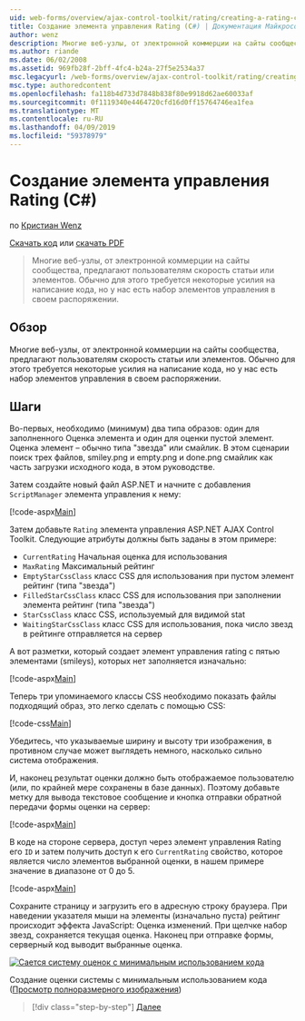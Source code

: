 ```yaml
---
uid: web-forms/overview/ajax-control-toolkit/rating/creating-a-rating-control-cs
title: Создание элемента управления Rating (C#) | Документация Майкрософт
author: wenz
description: Многие веб-узлы, от электронной коммерции на сайты сообщества, предлагают пользователям скорость статьи или элементов. Обычно для этого требуется некоторые усилия на написание кода, но у нас есть...
ms.author: riande
ms.date: 06/02/2008
ms.assetid: 969fb28f-2bff-4fc4-b24a-27f5e2534a37
msc.legacyurl: /web-forms/overview/ajax-control-toolkit/rating/creating-a-rating-control-cs
msc.type: authoredcontent
ms.openlocfilehash: fa118b4d733d7848b838f80e9918d62ae60033af
ms.sourcegitcommit: 0f1119340e4464720cfd16d0ff15764746ea1fea
ms.translationtype: MT
ms.contentlocale: ru-RU
ms.lasthandoff: 04/09/2019
ms.locfileid: "59378979"
---
```

# <a name="creating-a-rating-control-c"></a>Создание элемента управления Rating (C#)

по [Кристиан Wenz](https://github.com/wenz)

[Скачать код](http://download.microsoft.com/download/9/3/f/93f8daea-bebd-4821-833b-95205389c7d0/rating0.cs.zip) или [скачать PDF](http://download.microsoft.com/download/2/d/c/2dc10e34-6983-41d4-9c08-f78f5387d32b/rating0CS.pdf)

> Многие веб-узлы, от электронной коммерции на сайты сообщества, предлагают пользователям скорость статьи или элементов. Обычно для этого требуется некоторые усилия на написание кода, но у нас есть набор элементов управления в своем распоряжении.


## <a name="overview"></a>Обзор

Многие веб-узлы, от электронной коммерции на сайты сообщества, предлагают пользователям скорость статьи или элементов. Обычно для этого требуется некоторые усилия на написание кода, но у нас есть набор элементов управления в своем распоряжении.

## <a name="steps"></a>Шаги

Во-первых, необходимо (минимум) два типа образов: один для заполненного Оценка элемента и один для оценки пустой элемент. Оценка элемент – обычно типа "звезда" или смайлик. В этом сценарии поиск трех файлов, smiley.png и empty.png и done.png смайлик как часть загрузки исходного кода, в этом руководстве.

Затем создайте новый файл ASP.NET и начните с добавления `ScriptManager` элемента управления к нему:

[!code-aspx[Main](creating-a-rating-control-cs/samples/sample1.aspx)]

Затем добавьте `Rating` элемента управления ASP.NET AJAX Control Toolkit. Следующие атрибуты должны быть заданы в этом примере:

- `CurrentRating` Начальная оценка для использования
- `MaxRating` Максимальный рейтинг
- `EmptyStarCssClass` класс CSS для использования при пустом элемент рейтинг (типа "звезда")
- `FilledStarCssClass` класс CSS для использования при заполнении элемента рейтинг (типа "звезда")
- `StarCssClass` класс CSS, используемый для видимой stat
- `WaitingStarCssClass` класс CSS для использования, пока число звезд в рейтинге отправляется на сервер

А вот разметки, который создает элемент управления rating с пятью элементами (smileys), которых нет заполняется изначально:

[!code-aspx[Main](creating-a-rating-control-cs/samples/sample2.aspx)]

Теперь три упоминаемого классы CSS необходимо показать файлы подходящий образ, это легко сделать с помощью CSS:

[!code-css[Main](creating-a-rating-control-cs/samples/sample3.css)]

Убедитесь, что указываемые ширину и высоту три изображения, в противном случае может выглядеть немного, насколько сильно система отображения.

И, наконец результат оценки должно быть отображаемое пользователю (или, по крайней мере сохранены в базе данных). Поэтому добавьте метку для вывода текстовое сообщение и кнопка отправки обратной передачи формы оценки на сервер:

[!code-aspx[Main](creating-a-rating-control-cs/samples/sample4.aspx)]

В коде на стороне сервера, доступ через элемент управления Rating его `ID` и затем получить доступ к его `CurrentRating` свойство, которое является число элементов выбранной оценки, в нашем примере значение в диапазоне от 0 до 5.

[!code-aspx[Main](creating-a-rating-control-cs/samples/sample5.aspx)]

Сохраните страницу и загрузить его в адресную строку браузера. При наведении указателя мыши на элементы (изначально пуста) рейтинг происходит эффекта JavaScript: Оценка изменений. При щелчке набор звезд, сохраняется текущая оценка. Наконец при отправке формы, серверный код выводит выбранные оценка.


[![Cается систему оценок с минимальным использованием кода](creating-a-rating-control-cs/_static/image2.png)](creating-a-rating-control-cs/_static/image1.png)

Создание оценки системы с минимальным использованием кода ([Просмотр полноразмерного изображения](creating-a-rating-control-cs/_static/image3.png))

> [!div class="step-by-step"]
> [Далее](creating-a-rating-control-vb.md)
